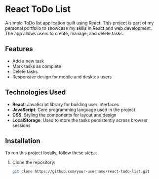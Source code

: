 # React ToDo List

A simple ToDo list application built using React. This project is part of my personal portfolio to showcase my skills in React and web development. The app allows users to create, manage, and delete tasks.

## Features

- Add a new task
- Mark tasks as complete
- Delete tasks
- Responsive design for mobile and desktop users

## Technologies Used

- **React**: JavaScript library for building user interfaces
- **JavaScript**: Core programming language used in the project
- **CSS**: Styling the components for layout and design
- **LocalStorage**: Used to store the tasks persistently across browser sessions

## Installation

To run this project locally, follow these steps:

1. Clone the repository:
   ```bash
   git clone https://github.com/your-username/react-todo-list.git
